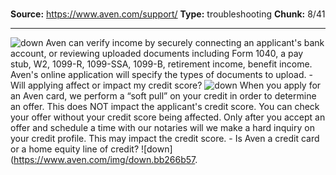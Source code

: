 # 

**Source:** https://www.aven.com/support/
**Type:** troubleshooting
**Chunk:** 8/41

---

![down](https://www.aven.com/img/down.bb266b57.svg) Aven can verify income by securely connecting an applicant's bank account, or reviewing uploaded documents including Form 1040, a pay stub, W2, 1099-R, 1099-SSA, 1099-B, retirement income, benefit income. Aven's online application will specify the types of documents to upload. \- Will applying affect or impact my credit score? ![down](https://www.aven.com/img/down.bb266b57.svg) When you apply for an Aven card, we perform a “soft pull” on your credit in order to determine an offer. This does NOT impact the applicant's credit score. You can check your offer without your credit score being affected. Only after you accept an offer and schedule a time with our notaries will we make a hard inquiry on your credit profile. This may impact the credit score. \- Is Aven a credit card or a home equity line of credit? ![down](https://www.aven.com/img/down.bb266b57.